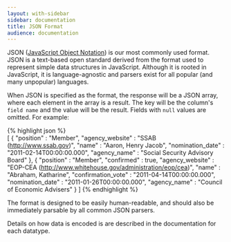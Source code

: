 ```yaml
---
layout: with-sidebar
sidebar: documentation 
title: JSON Format
audience: documentation
---
```


JSON ([JavaScript Object Notation](http://en.wikipedia.org/wiki/Json)) is our most commonly used format. JSON is a text-based open standard derived from the format used to represent simple data structures in JavaScript. Although it is rooted in JavaScript, it is language-agnostic and parsers exist for all popular (and many unpopular) languages.

When JSON is specified as the format, the response will be a JSON array, where each element in the array is a result.  The key will be the column's `field name` and the value will be the result. Fields with `null` values are omitted. For example:

{% highlight json %}    
[ {
  "position" : "Member",
  "agency_website" : "SSAB (http://www.ssab.gov)",
  "name" : "Aaron, Henry Jacob",
  "nomination_date" : "2011-02-14T00:00:00.000",
  "agency_name" : "Social Security Advisory Board"
}, {
  "position" : "Member",
  "confirmed" : true,
  "agency_website" : "EOP-CEA (http://www.whitehouse.gov/administration/eop/cea)",
  "name" : "Abraham, Katharine",
  "confirmation_vote" : "2011-04-14T00:00:00.000",
  "nomination_date" : "2011-01-26T00:00:00.000",
  "agency_name" : "Council of Economic Advisers"
} ]
{% endhighlight %}

The format is designed to be easily human-readable, and should also be immediately parsable by all common JSON parsers. 

Details on how data is encoded is are described in the documentation for each datatype.

